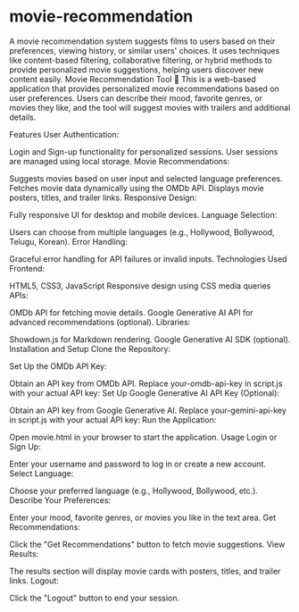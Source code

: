 # movie-recommendation
A movie recommendation system suggests films to users based on their preferences, viewing history, or similar users' choices. It uses techniques like content-based filtering, collaborative filtering, or hybrid methods to provide personalized movie suggestions, helping users discover new content easily.
Movie Recommendation Tool 🍿
This is a web-based application that provides personalized movie recommendations based on user preferences. Users can describe their mood, favorite genres, or movies they like, and the tool will suggest movies with trailers and additional details.

Features
User Authentication:

Login and Sign-up functionality for personalized sessions.
User sessions are managed using local storage.
Movie Recommendations:

Suggests movies based on user input and selected language preferences.
Fetches movie data dynamically using the OMDb API.
Displays movie posters, titles, and trailer links.
Responsive Design:

Fully responsive UI for desktop and mobile devices.
Language Selection:

Users can choose from multiple languages (e.g., Hollywood, Bollywood, Telugu, Korean).
Error Handling:

Graceful error handling for API failures or invalid inputs.
Technologies Used
Frontend:

HTML5, CSS3, JavaScript
Responsive design using CSS media queries
APIs:

OMDb API for fetching movie details.
Google Generative AI API for advanced recommendations (optional).
Libraries:

Showdown.js for Markdown rendering.
Google Generative AI SDK (optional).
Installation and Setup
Clone the Repository:

Set Up the OMDb API Key:

Obtain an API key from OMDb API.
Replace your-omdb-api-key in script.js with your actual API key:
Set Up Google Generative AI API Key (Optional):

Obtain an API key from Google Generative AI.
Replace your-gemini-api-key in script.js with your actual API key:
Run the Application:

Open movie.html in your browser to start the application.
Usage
Login or Sign Up:

Enter your username and password to log in or create a new account.
Select Language:

Choose your preferred language (e.g., Hollywood, Bollywood, etc.).
Describe Your Preferences:

Enter your mood, favorite genres, or movies you like in the text area.
Get Recommendations:

Click the "Get Recommendations" button to fetch movie suggestions.
View Results:

The results section will display movie cards with posters, titles, and trailer links.
Logout:

Click the "Logout" button to end your session.
